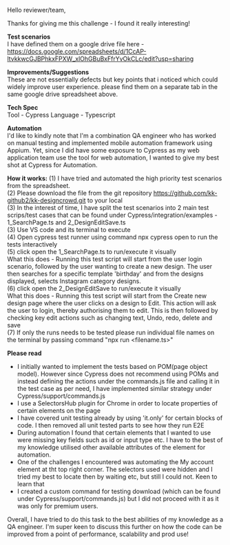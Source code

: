 Hello reviewer/team, 

Thanks for giving me this challenge - I found it really interesting! 

**Test scenarios** </br> 
I have defined them on a google drive file here - https://docs.google.com/spreadsheets/d/1CcAP-ltvkkwcGJBPhkxFPXW_xlOhGBuBxFfrYvOkCLc/edit?usp=sharing 

**Improvements/Suggestions** </br>
These are not essentially defects but key points that i noticed which could widely improve user experience. please find them on a separate tab in the same google drive spreadsheet above.

**Tech Spec** </br>
Tool - Cypress
Language - Typescript

**Automation** </br>
I'd like to kindly note that I'm a combination QA engineer who has worked on manual testing and implemented mobile automation framework using Appium. Yet, since I did have some exposure to Cypress as my web application team use the tool for web automation, I wanted to give my best shot at Cypress for Automation. 

  **How it works:**
  (1) I have tried and automated the high priority test scenarios from the spreadsheet. </br>
  (2) Please download the file from the git repository https://github.com/kk-github2/kk-designcrowd.git to your local </br>
  (3) In the interest of time, I have split the test scenarios into 2 main test scrips/test cases that can be found under Cypress/integration/examples - 1_SearchPage.ts and 2_DesignEditSave.ts </br>
  (3) Use VS code and its terminal to execute  </br>
  (4) Open cypress test runner using command npx cypress open to run the tests interactively</br>
  (5) click open the 1_SearchPage.ts to run/execute it visually </br>
      What this does - Running this test script will start from the user login scenario, followed by the user wanting to create a new design. The user then searches for a specific template 'birthday' and from the designs displayed, selects Instagram category designs. </br>
  (6) click open the 2_DesignEditSave to run/execute it visually </br>
      What this does - Running this test script will start from the Create new design page where the user clicks on a design to Edit. This action will ask the user to login, thereby authorising them to edit. This is then followed by checking key edit actions such as changing text, Undo, redo, delete and save</br>
  (7) If only the runs needs to be tested please run individual file names on the terminal by passing command "npx run <filename.ts>"
 
**Please read** </br>
- I initially wanted to implement the tests based on POM(page object model). However since Cypress does not recommend using POMs and instead defining the actions under the commands.js file and calling it in the test case as per need, I have implemented similar strategy under Cypress/support/commands.js</br>
- I use a SelectorsHub plugin for Chrome in order to locate properties of certain elements on the page </br>
- I have covered unit testing already by using 'it.only' for certain blocks of code. I then removed all unit tested parts to see how they run E2E</br>
- During automation I found that certain elements that I wanted to use were missing key fields such as id or input type etc. I have to the best of my knowledge utilised other available attributes of the element for automation. </br>
- One of the challenges I encountered was automating the My account element at tht top right corner. The selectors used were hidden and I tried my best to locate then by waiting etc, but still I could not. Keen to learn that </br>
- I created a custom command for testing download (which can be found under Cypress/support/commands.js) but I did not proceed with it as it was only for premium users. </br>

Overall, I have tried to do this task to the best abilities of my knowledge as a QA engineer. I'm super keen to discuss this further on how the code can be improved from a point of performance, scalability and prod use! </br>


 
      
  

